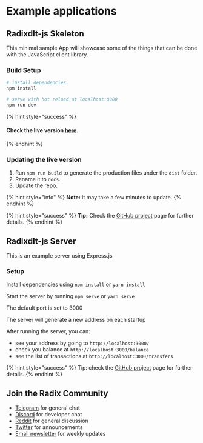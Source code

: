 # Example applications

## Radixdlt-js Skeleton

This minimal sample App will showcase some of the things that can be done with the JavaScript client library.

### Build Setup

```bash
# install dependencies
npm install

# serve with hot reload at localhost:8080
npm run dev
```

{% hint style="success" %}
#### Check the live version [here](https://radixdlt.github.io/radixdlt-js-skeleton).
{% endhint %}

### Updating the live version

1. Run `npm run build` to generate the production files under the `dist` folder.
2. Rename it to `docs`.
3. Update the repo.

{% hint style="info" %}
**Note:** it may take a few minutes to update.
{% endhint %}

{% hint style="success" %}
**Tip:** Check the [GitHub project](https://github.com/radixdlt/radixdlt-js-skeleton) page for further details.
{% endhint %}

## Radixdlt-js Server

This is an example server using Express.js

### Setup

Install dependencies using `npm install` or `yarn install`

Start the server by running `npm serve` or `yarn serve`

The default port is set to 3000

The server will generate a new address on each startup

After running the server, you can:

* see your address by going to `http://localhost:3000/` 
* check you balance at `http://localhost:3000/balance` 
* see the list of transactions at `http://localhost:3000/transfers`

{% hint style="success" %}
Tip: check the [GitHub project](https://github.com/radixdlt/radixdlt-js-server-example) page for further details.
{% endhint %}

## Join the Radix Community

* [Telegram](https://t.me/radix_dlt) for general chat
* ​[Discord](https://discord.gg/7Q7HSZZ) for developer chat
* ​[Reddit](https://reddit.com/r/radix) for general discussion
* ​[Twitter](https://twitter.com/radixdlt) for announcements
* [Email newsletter](https://radixdlt.typeform.com/to/nyKvMV) for weekly updates



